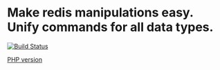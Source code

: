 # Make redis manipulations easy. Unify commands for all data types.

[![Build Status](https://travis-ci.org/limen/redisun-py.svg?branch=master)](https://travis-ci.org/limen/redisun-py)

[PHP version](https://github.com/limen/redisun)
